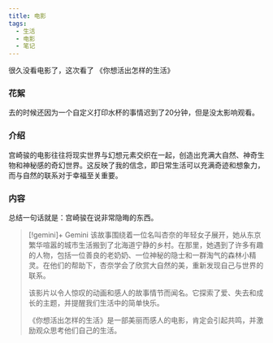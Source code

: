 ```yaml
---
title: 电影
tags:
  - 生活
  - 电影
  - 笔记
---
```

很久没看电影了，这次看了
《你想活出怎样的生活》
<!-- more -->
### 花絮
去的时候还因为一个自定义打印水杯的事情迟到了20分钟，但是没太影响观看。
### 介绍
宫崎骏的电影往往将现实世界与幻想元素交织在一起，创造出充满大自然、神奇生物和神秘感的奇幻世界。这反映了我的信念，即日常生活可以充满奇迹和想象力，而与自然的联系对于幸福至关重要。
### 内容
  总结一句话就是：宫崎骏在说非常隐晦的东西。
   

>[!gemini]+ Gemini
>该故事围绕着一位名叫杏奈的年轻女子展开，她从东京繁华喧嚣的城市生活搬到了北海道宁静的乡村。在那里，她遇到了许多有趣的人物，包括一位善良的老奶奶、一位神秘的隐士和一群淘气的森林小精灵。在他们的帮助下，杏奈学会了欣赏大自然的美，重新发现自己与世界的联系。
> 
>   该影片以令人惊叹的动画和感人的故事情节而闻名。它探索了爱、失去和成长的主题，并提醒我们生活中的简单快乐。
> 
>   《你想活出怎样的生活》是一部美丽而感人的电影，肯定会引起共鸣，并激励观众思考他们自己的生活。
 